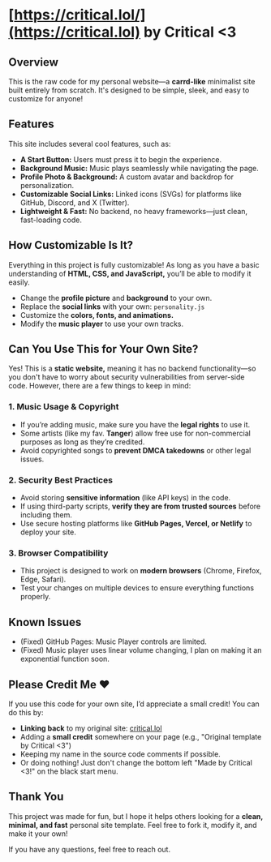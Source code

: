 # [https://critical.lol/](https://critical.lol) by Critical <3  

## **Overview**  
This is the raw code for my personal website—a **carrd-like** minimalist site built entirely from scratch. It's designed to be simple, sleek, and easy to customize for anyone!  

## **Features**  
This site includes several cool features, such as:  
- **A Start Button:** Users must press it to begin the experience.  
- **Background Music:** Music plays seamlessly while navigating the page.  
- **Profile Photo & Background:** A custom avatar and backdrop for personalization.  
- **Customizable Social Links:** Linked icons (SVGs) for platforms like GitHub, Discord, and X (Twitter).  
- **Lightweight & Fast:** No backend, no heavy frameworks—just clean, fast-loading code.  

## **How Customizable Is It?**  
Everything in this project is fully customizable! As long as you have a basic understanding of **HTML, CSS, and JavaScript,** you’ll be able to modify it easily.  
- Change the **profile picture** and **background** to your own.  
- Replace the **social links** with your own: `personality.js`
- Customize the **colors, fonts, and animations.**  
- Modify the **music player** to use your own tracks.  

## **Can You Use This for Your Own Site?**  
Yes! This is a **static website,** meaning it has no backend functionality—so you don't have to worry about security vulnerabilities from server-side code. However, there are a few things to keep in mind:  

### **1. Music Usage & Copyright**  
- If you’re adding music, make sure you have the **legal rights** to use it.  
- Some artists (like my fav. **Tanger**) allow free use for non-commercial purposes as long as they’re credited.  
- Avoid copyrighted songs to **prevent DMCA takedowns** or other legal issues.  

### **2. Security Best Practices**  
- Avoid storing **sensitive information** (like API keys) in the code.  
- If using third-party scripts, **verify they are from trusted sources** before including them.  
- Use secure hosting platforms like **GitHub Pages, Vercel, or Netlify** to deploy your site.  

### **3. Browser Compatibility**  
- This project is designed to work on **modern browsers** (Chrome, Firefox, Edge, Safari).  
- Test your changes on multiple devices to ensure everything functions properly.  

## Known Issues
- (Fixed) GitHub Pages: Music Player controls are limited.
- (Fixed) Music player uses linear volume changing, I plan on making it an exponential function soon.

## **Please Credit Me ❤️**  
If you use this code for your own site, I’d appreciate a small credit! You can do this by:  
- **Linking back** to my original site: [critical.lol](https://critical.lol)  
- Adding a **small credit** somewhere on your page (e.g., "Original template by Critical <3")  
- Keeping my name in the source code comments if possible.
- Or doing nothing! Just don't change the bottom left "Made by Critical <3!" on the black start menu.

## **Thank You**  
This project was made for fun, but I hope it helps others looking for a **clean, minimal, and fast** personal site template. Feel free to fork it, modify it, and make it your own!

If you have any questions, feel free to reach out.  
